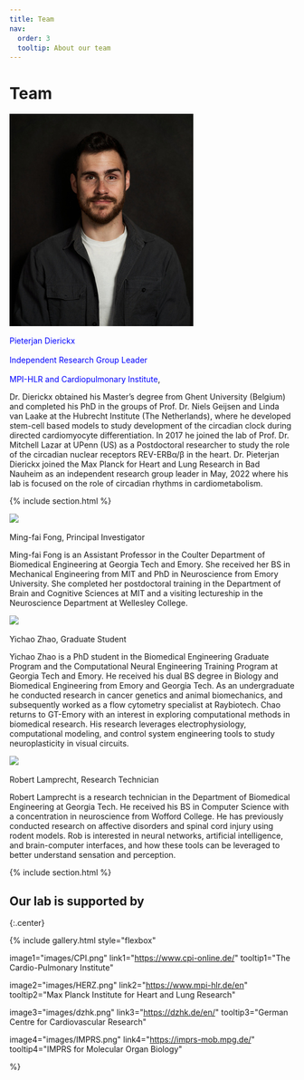 ```yaml
---
title: Team
nav:
  order: 3
  tooltip: About our team
---
```


# <i class="fas fa-users"></i>Team



<div class="feature1">
  <a class="feature_image">
    <img src="/images/PJ.jpg"/>
  </a>
  <div class="feature_text"><p class="feature_headline"><span style="color: blue;">Pieterjan Dierickx<br><br>Independent Research Group Leader<br><br>MPI-HLR and Cardiopulmonary Institute</span>, </p><p>Dr. Dierickx obtained his Master’s degree from Ghent University (Belgium) and completed his PhD in the groups of Prof. Dr. Niels Geijsen and Linda van Laake at the Hubrecht Institute (The Netherlands), where he developed stem-cell based models to study development of the circadian clock during directed cardiomyocyte differentiation. In 2017 he joined the lab of Prof. Dr. Mitchell Lazar at UPenn (US) as a Postdoctoral researcher to study the role of the circadian nuclear receptors REV-ERBα/β in the heart. Dr. Pieterjan Dierickx joined the Max Planck for Heart and Lung Research in Bad Nauheim as an independent research group leader in May, 2022 where his lab is focused on the role of circadian rhythms in cardiometabolism.</p>

  </div>
</div>



{% include section.html %}

<div class="feature1">
  <a class="feature_image1">
    <img src="/images/headshots/fong.png" loading="lazy" />
  </a>
  <div class="feature1_text"><p class="feature1_headline">Ming-fai Fong, Principal Investigator</p><p>Ming-fai Fong is an Assistant Professor in the Coulter Department of Biomedical Engineering at Georgia Tech and Emory.  She received her BS in Mechanical Engineering from MIT and PhD in Neuroscience from Emory University.  She completed her postdoctoral training in the Department of Brain and Cognitive Sciences at MIT and a visiting lectureship in the Neuroscience Department at Wellesley College.</p>

  </div>
</div>

<div class="feature1">
  <a class="feature1_image">
    <img src="/images/headshots/zhao.png" loading="lazy" />
  </a>
  <div class="feature1_text"><p class="feature_headline">Yichao Zhao, Graduate Student</p><p>Yichao Zhao is a PhD student in the Biomedical Engineering Graduate Program and the Computational Neural Engineering Training Program at Georgia Tech and Emory.  He received his dual BS degree in Biology and Biomedical Engineering from Emory and Georgia Tech. As an undergraduate he conducted research in cancer genetics and animal biomechanics, and subsequently worked as a flow cytometry specialist at Raybiotech.  Chao returns to GT-Emory with an interest in exploring computational methods in biomedical research.  His research leverages electrophysiology, computational modeling, and control system engineering tools to study neuroplasticity in visual circuits.</p>

  </div>
</div>

<div class="feature1">
  <a class="feature1_image">
    <img src="/images/headshots/lamprecht.png" loading="lazy" />
  </a>
  <div class="feature1_text"><p class="feature1_headline">Robert Lamprecht, Research Technician</p><p>Robert Lamprecht is a research technician in the Department of Biomedical Engineering at Georgia Tech. He received his BS in Computer Science with a concentration in neuroscience from Wofford College. He has previously conducted research on affective disorders and spinal cord injury using rodent models.  Rob is interested in neural networks, artificial intelligence, and brain-computer interfaces, and how these tools can be leveraged to better understand sensation and perception.</p>

  </div>
</div>
  
  



{% include section.html %}

## Our lab is supported by

{:.center}

{%
  include gallery.html
  style="flexbox"

  image1="images/CPI.png"
  link1="https://www.cpi-online.de/"
  tooltip1="The Cardio-Pulmonary Institute"

  image2="images/HERZ.png"
  link2="https://www.mpi-hlr.de/en"
  tooltip2="Max Planck Institute for Heart and Lung Research"

  image3="images/dzhk.png"
  link3="https://dzhk.de/en/"
  tooltip3="German Centre for Cardiovascular Research"

  image4="images/IMPRS.png"
  link4="https://imprs-mob.mpg.de/"
  tooltip4="IMPRS for Molecular Organ Biology"

  
  %}

